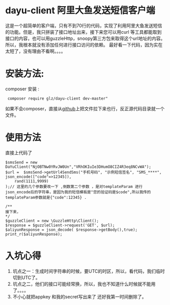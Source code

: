 # dayu-client 阿里大鱼发送短信客户端

这是一个超简单的客户端，只有不到70行的代码，实现了利用阿里大鱼发送短信的功能。但是，我只拼装了接口地址出来，接下来您可以用curl 等工具都能取到接口的内容，也可以用guzzleHttp，snoopy第三方包来取得这个url地址的内容。所以，我根本就没有添加任何进行接口访问的依赖。
最好看一下代码，因为实在太短了，没有理由不看啊。。。。

# 安装方法:

 composer 安装 :

```
 composer require glz/dayu-client dev-master"
```

如果不会composer，直接从[github](https://github.com/xurenlu/dayu-client)上把文件拉下来也行，反正源代码目录就一个文件。

# 使用方法

直接上代码了

```
$smsSend = new DaYuClient("NjOBTNw0YRvJW0Un","VRhOKIuIe3DHumO8CIZ4R3eq8NCvWA");
$url =  $smsSend->getUrl4SendSms("手机号码", "示例短信签名", "SMS_****",
json_encode(["code"=>12345]),
    rand(1111,9999)
);// 这里的几个参数要改一下 ,倒数第二个参数 ，是对templateParam 进行json_encode后的字符串，是因为我的短信模板是"您的验证码是$code",所以我传的templateParam参数就是{"code":12345} .

/**
接下来，
*/
$guzzleClient = new \GuzzleHttp\Client();
$response = $guzzleClient->request('GET', $url);
$aliyunResponse = json_decode( $response->getBody(),true);
print_r($aliyunResponse);
```



# 入坑心得

1. 坑点之一：生成时间字符串的时候，要UTC的时区，所以，看代码，我们临时切到UTC了。
1. 坑点之二，他们的接口可能经常换，所以，我也不知道什么时候就不能用了。。。。
2. 不小心就把appkey 和我的secret写出来了 还好我第一时间删除了。




